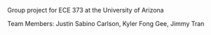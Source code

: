 Group project for ECE 373 at the University of Arizona

Team Members: Justin Sabino Carlson, Kyler Fong Gee, Jimmy Tran